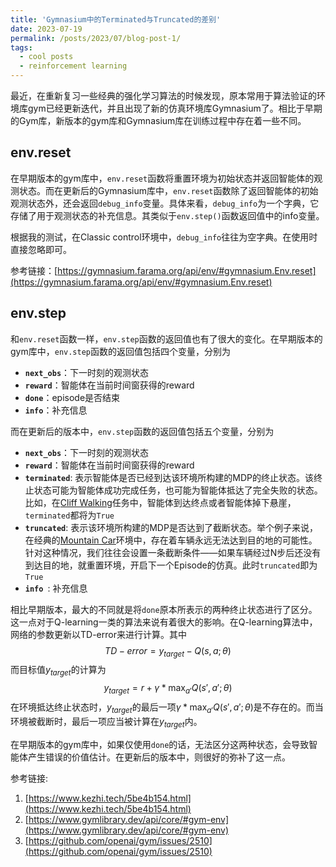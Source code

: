 ```yaml
---
title: 'Gymnasium中的Terminated与Truncated的差别'
date: 2023-07-19
permalink: /posts/2023/07/blog-post-1/
tags:
  - cool posts
  - reinforcement learning
---
```


最近，在重新复习一些经典的强化学习算法的时候发现，原本常用于算法验证的环境库gym已经更新迭代，并且出现了新的仿真环境库Gymnasium了。相比于早期的Gym库，新版本的gym库和Gymnasium库在训练过程中存在着一些不同。

## env.reset
在早期版本的gym库中，`env.reset`函数将重置环境为初始状态并返回智能体的观测状态。而在更新后的Gymnasium库中，`env.reset`函数除了返回智能体的初始观测状态外，还会返回`debug_info`变量。具体来看，`debug_info`为一个字典，它存储了用于观测状态的补充信息。其类似于`env.step()`函数返回值中的info变量。

根据我的测试，在Classic control环境中，`debug_info`往往为空字典。在使用时直接忽略即可。

参考链接：[https://gymnasium.farama.org/api/env/#gymnasium.Env.reset](https://gymnasium.farama.org/api/env/#gymnasium.Env.reset)


## env.step
和`env.reset`函数一样，`env.step`函数的返回值也有了很大的变化。在早期版本的gym库中，`env.step`函数的返回值包括四个变量，分别为
- **`next_obs`**：下一时刻的观测状态
- **`reward`**：智能体在当前时间窗获得的reward
- **`done`**：episode是否结束
- **`info`**：补充信息


而在更新后的版本中，`env.step`函数的返回值包括五个变量，分别为
- **`next_obs`**：下一时刻的观测状态
- **`reward`**：智能体在当前时间窗获得的reward
- **`terminated`**: 表示智能体是否已经到达该环境所构建的MDP的终止状态。该终止状态可能为智能体成功完成任务，也可能为智能体抵达了完全失败的状态。比如，在[Cliff Walking](https://gymnasium.farama.org/environments/toy_text/cliff_walking/)任务中，智能体到达终点或者智能体掉下悬崖，`terminated`都将为`True`
- **`truncated`**: 表示该环境所构建的MDP是否达到了截断状态。举个例子来说，在经典的[Mountain Car](https://gymnasium.farama.org/environments/classic_control/mountain_car/)环境中，存在着车辆永远无法达到目的地的可能性。针对这种情况，我们往往会设置一条截断条件——如果车辆经过N步后还没有到达目的地，就重置环境，开启下一个Episode的仿真。此时`truncated`即为`True`
- **`info `**: 补充信息

相比早期版本，最大的不同就是将`done`原本所表示的两种终止状态进行了区分。这一点对于Q-learning一类的算法来说有着很大的影响。在Q-learning算法中，网络的参数更新以TD-error来进行计算。其中
$$TD-error=y_{target}-Q(s,a;\theta)$$
而目标值$y_{target}$的计算为
$$y_{target}=r + \gamma * \max_{a'} Q(s', a'; \theta)$$
在环境抵达终止状态时，$y_{target}$的最后一项$\gamma * \max_{a'} Q(s', a'; \theta)$是不存在的。而当环境被截断时，最后一项应当被计算在$y_{target}$内。

在早期版本的gym库中，如果仅使用`done`的话，无法区分这两种状态，会导致智能体产生错误的价值估计。在更新后的版本中，则很好的弥补了这一点。

参考链接:
1. [https://www.kezhi.tech/5be4b154.html](https://www.kezhi.tech/5be4b154.html)
2. [https://www.gymlibrary.dev/api/core/#gym-env](https://www.gymlibrary.dev/api/core/#gym-env)
3. [https://github.com/openai/gym/issues/2510](https://github.com/openai/gym/issues/2510)
